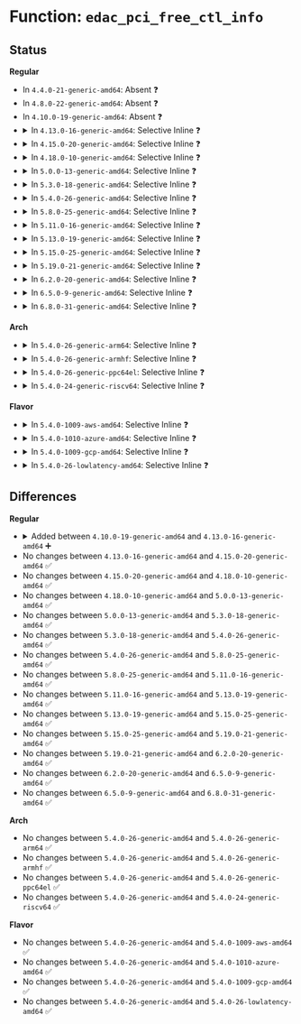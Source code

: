 # Function: <code>edac_pci_free_ctl_info</code>

## Status
<b>Regular</b>
<ul>
<li>
In <code>4.4.0-21-generic-amd64</code>: Absent ❓
</li>
<li>
In <code>4.8.0-22-generic-amd64</code>: Absent ❓
</li>
<li>
In <code>4.10.0-19-generic-amd64</code>: Absent ❓
</li>
<li>
<details>
<summary>In <code>4.13.0-16-generic-amd64</code>: Selective Inline ❓</summary>

```c
void edac_pci_free_ctl_info(struct edac_pci_ctl_info * pci)
```

```json
{
  "name": "edac_pci_free_ctl_info",
  "collision_type": "Unique Global",
  "inline_type": "Selective",
  "funcs": [
    {
      "addr": 18446744071586576841,
      "name": "edac_pci_free_ctl_info",
      "external": true,
      "loc": "drivers/edac/edac_pci.c:61",
      "file": "drivers/edac/edac_pci.c",
      "inline": "not declared, inlined",
      "caller_inline": [
        "drivers/edac/edac_pci.c:edac_pci_release_generic_ctl",
        "drivers/edac/edac_pci.c:edac_pci_create_generic_ctl"
      ],
      "caller_func": []
    }
  ],
  "symbols": [
    {
      "addr": 18446744071586576576,
      "name": "edac_pci_free_ctl_info",
      "section": ".text",
      "bind": "STB_GLOBAL",
      "size": 16
    }
  ]
}
```
</details>
</li>
<li>
<details>
<summary>In <code>4.15.0-20-generic-amd64</code>: Selective Inline ❓</summary>

```c
void edac_pci_free_ctl_info(struct edac_pci_ctl_info * pci)
```

```json
{
  "name": "edac_pci_free_ctl_info",
  "collision_type": "Unique Global",
  "inline_type": "Selective",
  "funcs": [
    {
      "addr": 18446744071587043929,
      "name": "edac_pci_free_ctl_info",
      "external": true,
      "loc": "drivers/edac/edac_pci.c:61",
      "file": "drivers/edac/edac_pci.c",
      "inline": "not declared, inlined",
      "caller_inline": [
        "drivers/edac/edac_pci.c:edac_pci_release_generic_ctl",
        "drivers/edac/edac_pci.c:edac_pci_create_generic_ctl"
      ],
      "caller_func": []
    }
  ],
  "symbols": [
    {
      "addr": 18446744071587043664,
      "name": "edac_pci_free_ctl_info",
      "section": ".text",
      "bind": "STB_GLOBAL",
      "size": 16
    }
  ]
}
```
</details>
</li>
<li>
<details>
<summary>In <code>4.18.0-10-generic-amd64</code>: Selective Inline ❓</summary>

```c
void edac_pci_free_ctl_info(struct edac_pci_ctl_info * pci)
```

```json
{
  "name": "edac_pci_free_ctl_info",
  "collision_type": "Unique Global",
  "inline_type": "Selective",
  "funcs": [
    {
      "addr": 18446744071587342313,
      "name": "edac_pci_free_ctl_info",
      "external": true,
      "loc": "drivers/edac/edac_pci.c:61",
      "file": "drivers/edac/edac_pci.c",
      "inline": "not declared, inlined",
      "caller_inline": [
        "drivers/edac/edac_pci.c:edac_pci_release_generic_ctl",
        "drivers/edac/edac_pci.c:edac_pci_create_generic_ctl"
      ],
      "caller_func": []
    }
  ],
  "symbols": [
    {
      "addr": 18446744071587342080,
      "name": "edac_pci_free_ctl_info",
      "section": ".text",
      "bind": "STB_GLOBAL",
      "size": 16
    }
  ]
}
```
</details>
</li>
<li>
<details>
<summary>In <code>5.0.0-13-generic-amd64</code>: Selective Inline ❓</summary>

```c
void edac_pci_free_ctl_info(struct edac_pci_ctl_info * pci)
```

```json
{
  "name": "edac_pci_free_ctl_info",
  "collision_type": "Unique Global",
  "inline_type": "Selective",
  "funcs": [
    {
      "addr": 18446744071587520473,
      "name": "edac_pci_free_ctl_info",
      "external": true,
      "loc": "drivers/edac/edac_pci.c:61",
      "file": "drivers/edac/edac_pci.c",
      "inline": "not declared, inlined",
      "caller_inline": [
        "drivers/edac/edac_pci.c:edac_pci_release_generic_ctl",
        "drivers/edac/edac_pci.c:edac_pci_create_generic_ctl"
      ],
      "caller_func": []
    }
  ],
  "symbols": [
    {
      "addr": 18446744071587520240,
      "name": "edac_pci_free_ctl_info",
      "section": ".text",
      "bind": "STB_GLOBAL",
      "size": 16
    }
  ]
}
```
</details>
</li>
<li>
<details>
<summary>In <code>5.3.0-18-generic-amd64</code>: Selective Inline ❓</summary>

```c
void edac_pci_free_ctl_info(struct edac_pci_ctl_info * pci)
```

```json
{
  "name": "edac_pci_free_ctl_info",
  "collision_type": "Unique Global",
  "inline_type": "Selective",
  "funcs": [
    {
      "addr": 18446744071587794362,
      "name": "edac_pci_free_ctl_info",
      "external": true,
      "loc": "drivers/edac/edac_pci.c:61",
      "file": "drivers/edac/edac_pci.c",
      "inline": "not declared, inlined",
      "caller_inline": [
        "drivers/edac/edac_pci.c:edac_pci_release_generic_ctl",
        "drivers/edac/edac_pci.c:edac_pci_create_generic_ctl"
      ],
      "caller_func": []
    }
  ],
  "symbols": [
    {
      "addr": 18446744071587794128,
      "name": "edac_pci_free_ctl_info",
      "section": ".text",
      "bind": "STB_GLOBAL",
      "size": 16
    }
  ]
}
```
</details>
</li>
<li>
<details>
<summary>In <code>5.4.0-26-generic-amd64</code>: Selective Inline ❓</summary>

```c
void edac_pci_free_ctl_info(struct edac_pci_ctl_info * pci)
```

```json
{
  "name": "edac_pci_free_ctl_info",
  "collision_type": "Unique Global",
  "inline_type": "Selective",
  "funcs": [
    {
      "addr": 18446744071587999082,
      "name": "edac_pci_free_ctl_info",
      "external": true,
      "loc": "drivers/edac/edac_pci.c:61",
      "file": "drivers/edac/edac_pci.c",
      "inline": "not declared, inlined",
      "caller_inline": [
        "drivers/edac/edac_pci.c:edac_pci_release_generic_ctl",
        "drivers/edac/edac_pci.c:edac_pci_create_generic_ctl"
      ],
      "caller_func": []
    }
  ],
  "symbols": [
    {
      "addr": 18446744071587998848,
      "name": "edac_pci_free_ctl_info",
      "section": ".text",
      "bind": "STB_GLOBAL",
      "size": 16
    }
  ]
}
```
</details>
</li>
<li>
<details>
<summary>In <code>5.8.0-25-generic-amd64</code>: Selective Inline ❓</summary>

```c
void edac_pci_free_ctl_info(struct edac_pci_ctl_info * pci)
```

```json
{
  "name": "edac_pci_free_ctl_info",
  "collision_type": "Unique Global",
  "inline_type": "Selective",
  "funcs": [
    {
      "addr": 18446744071588854202,
      "name": "edac_pci_free_ctl_info",
      "external": true,
      "loc": "drivers/edac/edac_pci.c:61",
      "file": "drivers/edac/edac_pci.c",
      "inline": "not declared, inlined",
      "caller_inline": [
        "drivers/edac/edac_pci.c:edac_pci_release_generic_ctl",
        "drivers/edac/edac_pci.c:edac_pci_create_generic_ctl"
      ],
      "caller_func": []
    }
  ],
  "symbols": [
    {
      "addr": 18446744071588852992,
      "name": "edac_pci_free_ctl_info",
      "section": ".text",
      "bind": "STB_GLOBAL",
      "size": 16
    }
  ]
}
```
</details>
</li>
<li>
<details>
<summary>In <code>5.11.0-16-generic-amd64</code>: Selective Inline ❓</summary>

```c
void edac_pci_free_ctl_info(struct edac_pci_ctl_info * pci)
```

```json
{
  "name": "edac_pci_free_ctl_info",
  "collision_type": "Unique Global",
  "inline_type": "Selective",
  "funcs": [
    {
      "addr": 18446744071588869546,
      "name": "edac_pci_free_ctl_info",
      "external": true,
      "loc": "drivers/edac/edac_pci.c:61",
      "file": "drivers/edac/edac_pci.c",
      "inline": "not declared, inlined",
      "caller_inline": [
        "drivers/edac/edac_pci.c:edac_pci_release_generic_ctl",
        "drivers/edac/edac_pci.c:edac_pci_create_generic_ctl"
      ],
      "caller_func": []
    }
  ],
  "symbols": [
    {
      "addr": 18446744071588868336,
      "name": "edac_pci_free_ctl_info",
      "section": ".text",
      "bind": "STB_GLOBAL",
      "size": 16
    }
  ]
}
```
</details>
</li>
<li>
<details>
<summary>In <code>5.13.0-19-generic-amd64</code>: Selective Inline ❓</summary>

```c
void edac_pci_free_ctl_info(struct edac_pci_ctl_info * pci)
```

```json
{
  "name": "edac_pci_free_ctl_info",
  "collision_type": "Unique Global",
  "inline_type": "Selective",
  "funcs": [
    {
      "addr": 18446744071588756410,
      "name": "edac_pci_free_ctl_info",
      "external": true,
      "loc": "drivers/edac/edac_pci.c:61",
      "file": "drivers/edac/edac_pci.c",
      "inline": "not declared, inlined",
      "caller_inline": [
        "drivers/edac/edac_pci.c:edac_pci_release_generic_ctl",
        "drivers/edac/edac_pci.c:edac_pci_create_generic_ctl"
      ],
      "caller_func": []
    }
  ],
  "symbols": [
    {
      "addr": 18446744071588755264,
      "name": "edac_pci_free_ctl_info",
      "section": ".text",
      "bind": "STB_GLOBAL",
      "size": 16
    }
  ]
}
```
</details>
</li>
<li>
<details>
<summary>In <code>5.15.0-25-generic-amd64</code>: Selective Inline ❓</summary>

```c
void edac_pci_free_ctl_info(struct edac_pci_ctl_info * pci)
```

```json
{
  "name": "edac_pci_free_ctl_info",
  "collision_type": "Unique Global",
  "inline_type": "Selective",
  "funcs": [
    {
      "addr": 18446744071589447866,
      "name": "edac_pci_free_ctl_info",
      "external": true,
      "loc": "drivers/edac/edac_pci.c:61",
      "file": "drivers/edac/edac_pci.c",
      "inline": "not declared, inlined",
      "caller_inline": [
        "drivers/edac/edac_pci.c:edac_pci_release_generic_ctl",
        "drivers/edac/edac_pci.c:edac_pci_create_generic_ctl"
      ],
      "caller_func": []
    }
  ],
  "symbols": [
    {
      "addr": 18446744071589446720,
      "name": "edac_pci_free_ctl_info",
      "section": ".text",
      "bind": "STB_GLOBAL",
      "size": 16
    }
  ]
}
```
</details>
</li>
<li>
<details>
<summary>In <code>5.19.0-21-generic-amd64</code>: Selective Inline ❓</summary>

```c
void edac_pci_free_ctl_info(struct edac_pci_ctl_info * pci)
```

```json
{
  "name": "edac_pci_free_ctl_info",
  "collision_type": "Unique Global",
  "inline_type": "Selective",
  "funcs": [
    {
      "addr": 18446744071590926761,
      "name": "edac_pci_free_ctl_info",
      "external": true,
      "loc": "drivers/edac/edac_pci.c:60",
      "file": "drivers/edac/edac_pci.c",
      "inline": "not declared, inlined",
      "caller_inline": [
        "drivers/edac/edac_pci.c:edac_pci_release_generic_ctl",
        "drivers/edac/edac_pci.c:edac_pci_create_generic_ctl"
      ],
      "caller_func": []
    }
  ],
  "symbols": [
    {
      "addr": 18446744071590925552,
      "name": "edac_pci_free_ctl_info",
      "section": ".text",
      "bind": "STB_GLOBAL",
      "size": 22
    }
  ]
}
```
</details>
</li>
<li>
<details>
<summary>In <code>6.2.0-20-generic-amd64</code>: Selective Inline ❓</summary>

```c
void edac_pci_free_ctl_info(struct edac_pci_ctl_info * pci)
```

```json
{
  "name": "edac_pci_free_ctl_info",
  "collision_type": "Unique Global",
  "inline_type": "Selective",
  "funcs": [
    {
      "addr": 18446744071592626569,
      "name": "edac_pci_free_ctl_info",
      "external": true,
      "loc": "drivers/edac/edac_pci.c:57",
      "file": "drivers/edac/edac_pci.c",
      "inline": "not declared, inlined",
      "caller_inline": [
        "drivers/edac/edac_pci.c:edac_pci_release_generic_ctl",
        "drivers/edac/edac_pci.c:edac_pci_create_generic_ctl"
      ],
      "caller_func": []
    }
  ],
  "symbols": [
    {
      "addr": 18446744071592625472,
      "name": "edac_pci_free_ctl_info",
      "section": ".text",
      "bind": "STB_GLOBAL",
      "size": 22
    }
  ]
}
```
</details>
</li>
<li>
<details>
<summary>In <code>6.5.0-9-generic-amd64</code>: Selective Inline ❓</summary>

```c
void edac_pci_free_ctl_info(struct edac_pci_ctl_info * pci)
```

```json
{
  "name": "edac_pci_free_ctl_info",
  "collision_type": "Unique Global",
  "inline_type": "Selective",
  "funcs": [
    {
      "addr": 18446744071593057193,
      "name": "edac_pci_free_ctl_info",
      "external": true,
      "loc": "drivers/edac/edac_pci.c:57",
      "file": "drivers/edac/edac_pci.c",
      "inline": "not declared, inlined",
      "caller_inline": [
        "drivers/edac/edac_pci.c:edac_pci_release_generic_ctl",
        "drivers/edac/edac_pci.c:edac_pci_create_generic_ctl"
      ],
      "caller_func": []
    }
  ],
  "symbols": [
    {
      "addr": 18446744071593056080,
      "name": "edac_pci_free_ctl_info",
      "section": ".text",
      "bind": "STB_GLOBAL",
      "size": 22
    }
  ]
}
```
</details>
</li>
<li>
<details>
<summary>In <code>6.8.0-31-generic-amd64</code>: Selective Inline ❓</summary>

```c
void edac_pci_free_ctl_info(struct edac_pci_ctl_info * pci)
```

```json
{
  "name": "edac_pci_free_ctl_info",
  "collision_type": "Unique Global",
  "inline_type": "Selective",
  "funcs": [
    {
      "addr": 18446744071593808985,
      "name": "edac_pci_free_ctl_info",
      "external": true,
      "loc": "drivers/edac/edac_pci.c:57",
      "file": "drivers/edac/edac_pci.c",
      "inline": "not declared, inlined",
      "caller_inline": [
        "drivers/edac/edac_pci.c:edac_pci_release_generic_ctl",
        "drivers/edac/edac_pci.c:edac_pci_create_generic_ctl"
      ],
      "caller_func": []
    }
  ],
  "symbols": [
    {
      "addr": 18446744071593807872,
      "name": "edac_pci_free_ctl_info",
      "section": ".text",
      "bind": "STB_GLOBAL",
      "size": 22
    }
  ]
}
```
</details>
</li>
</ul>
<b>Arch</b>
<ul>
<li>
<details>
<summary>In <code>5.4.0-26-generic-arm64</code>: Selective Inline ❓</summary>

```c
void edac_pci_free_ctl_info(struct edac_pci_ctl_info * pci)
```

```json
{
  "name": "edac_pci_free_ctl_info",
  "collision_type": "Unique Global",
  "inline_type": "Selective",
  "funcs": [
    {
      "addr": 18446603336501244760,
      "name": "edac_pci_free_ctl_info",
      "external": true,
      "loc": "drivers/edac/edac_pci.c:61",
      "file": "drivers/edac/edac_pci.c",
      "inline": "not declared, inlined",
      "caller_inline": [
        "drivers/edac/edac_pci.c:edac_pci_release_generic_ctl",
        "drivers/edac/edac_pci.c:edac_pci_create_generic_ctl"
      ],
      "caller_func": []
    }
  ],
  "symbols": [
    {
      "addr": 18446603336501244456,
      "name": "edac_pci_free_ctl_info",
      "section": ".text",
      "bind": "STB_GLOBAL",
      "size": 44
    }
  ]
}
```
</details>
</li>
<li>
<details>
<summary>In <code>5.4.0-26-generic-armhf</code>: Selective Inline ❓</summary>

```c
void edac_pci_free_ctl_info(struct edac_pci_ctl_info * pci)
```

```json
{
  "name": "edac_pci_free_ctl_info",
  "collision_type": "Unique Global",
  "inline_type": "Selective",
  "funcs": [
    {
      "addr": 3233747724,
      "name": "edac_pci_free_ctl_info",
      "external": true,
      "loc": "drivers/edac/edac_pci.c:61",
      "file": "drivers/edac/edac_pci.c",
      "inline": "not declared, inlined",
      "caller_inline": [
        "drivers/edac/edac_pci.c:edac_pci_release_generic_ctl",
        "drivers/edac/edac_pci.c:edac_pci_create_generic_ctl"
      ],
      "caller_func": []
    }
  ],
  "symbols": [
    {
      "addr": 3233747432,
      "name": "edac_pci_free_ctl_info",
      "section": ".text",
      "bind": "STB_GLOBAL",
      "size": 28
    }
  ]
}
```
</details>
</li>
<li>
<details>
<summary>In <code>5.4.0-26-generic-ppc64el</code>: Selective Inline ❓</summary>

```c
void edac_pci_free_ctl_info(struct edac_pci_ctl_info * pci)
```

```json
{
  "name": "edac_pci_free_ctl_info",
  "collision_type": "Unique Global",
  "inline_type": "Selective",
  "funcs": [
    {
      "addr": 13835058055294778716,
      "name": "edac_pci_free_ctl_info",
      "external": true,
      "loc": "drivers/edac/edac_pci.c:61",
      "file": "drivers/edac/edac_pci.c",
      "inline": "not declared, inlined",
      "caller_inline": [
        "drivers/edac/edac_pci.c:edac_pci_release_generic_ctl",
        "drivers/edac/edac_pci.c:edac_pci_create_generic_ctl"
      ],
      "caller_func": []
    }
  ],
  "symbols": [
    {
      "addr": 13835058055294778288,
      "name": "edac_pci_free_ctl_info",
      "section": ".text",
      "bind": "STB_GLOBAL",
      "size": 52
    }
  ]
}
```
</details>
</li>
<li>
<details>
<summary>In <code>5.4.0-24-generic-riscv64</code>: Selective Inline ❓</summary>

```c
void edac_pci_free_ctl_info(struct edac_pci_ctl_info * pci)
```

```json
{
  "name": "edac_pci_free_ctl_info",
  "collision_type": "Unique Global",
  "inline_type": "Selective",
  "funcs": [
    {
      "addr": 18446743936277937606,
      "name": "edac_pci_free_ctl_info",
      "external": true,
      "loc": "drivers/edac/edac_pci.c:61",
      "file": "drivers/edac/edac_pci.c",
      "inline": "not declared, inlined",
      "caller_inline": [
        "drivers/edac/edac_pci.c:edac_pci_release_generic_ctl",
        "drivers/edac/edac_pci.c:edac_pci_create_generic_ctl"
      ],
      "caller_func": []
    }
  ],
  "symbols": [
    {
      "addr": 18446743936277937338,
      "name": "edac_pci_free_ctl_info",
      "section": ".text",
      "bind": "STB_GLOBAL",
      "size": 42
    }
  ]
}
```
</details>
</li>
</ul>
<b>Flavor</b>
<ul>
<li>
<details>
<summary>In <code>5.4.0-1009-aws-amd64</code>: Selective Inline ❓</summary>

```c
void edac_pci_free_ctl_info(struct edac_pci_ctl_info * pci)
```

```json
{
  "name": "edac_pci_free_ctl_info",
  "collision_type": "Unique Global",
  "inline_type": "Selective",
  "funcs": [
    {
      "addr": 18446744071587630058,
      "name": "edac_pci_free_ctl_info",
      "external": true,
      "loc": "drivers/edac/edac_pci.c:61",
      "file": "drivers/edac/edac_pci.c",
      "inline": "not declared, inlined",
      "caller_inline": [
        "drivers/edac/edac_pci.c:edac_pci_release_generic_ctl",
        "drivers/edac/edac_pci.c:edac_pci_create_generic_ctl"
      ],
      "caller_func": []
    }
  ],
  "symbols": [
    {
      "addr": 18446744071587629824,
      "name": "edac_pci_free_ctl_info",
      "section": ".text",
      "bind": "STB_GLOBAL",
      "size": 16
    }
  ]
}
```
</details>
</li>
<li>
<details>
<summary>In <code>5.4.0-1010-azure-amd64</code>: Selective Inline ❓</summary>

```c
void edac_pci_free_ctl_info(struct edac_pci_ctl_info * pci)
```

```json
{
  "name": "edac_pci_free_ctl_info",
  "collision_type": "Unique Global",
  "inline_type": "Selective",
  "funcs": [
    {
      "addr": 18446744071587398074,
      "name": "edac_pci_free_ctl_info",
      "external": true,
      "loc": "drivers/edac/edac_pci.c:61",
      "file": "drivers/edac/edac_pci.c",
      "inline": "not declared, inlined",
      "caller_inline": [
        "drivers/edac/edac_pci.c:edac_pci_release_generic_ctl",
        "drivers/edac/edac_pci.c:edac_pci_create_generic_ctl"
      ],
      "caller_func": []
    }
  ],
  "symbols": [
    {
      "addr": 18446744071587397840,
      "name": "edac_pci_free_ctl_info",
      "section": ".text",
      "bind": "STB_GLOBAL",
      "size": 16
    }
  ]
}
```
</details>
</li>
<li>
<details>
<summary>In <code>5.4.0-1009-gcp-amd64</code>: Selective Inline ❓</summary>

```c
void edac_pci_free_ctl_info(struct edac_pci_ctl_info * pci)
```

```json
{
  "name": "edac_pci_free_ctl_info",
  "collision_type": "Unique Global",
  "inline_type": "Selective",
  "funcs": [
    {
      "addr": 18446744071587955226,
      "name": "edac_pci_free_ctl_info",
      "external": true,
      "loc": "drivers/edac/edac_pci.c:61",
      "file": "drivers/edac/edac_pci.c",
      "inline": "not declared, inlined",
      "caller_inline": [
        "drivers/edac/edac_pci.c:edac_pci_release_generic_ctl",
        "drivers/edac/edac_pci.c:edac_pci_create_generic_ctl"
      ],
      "caller_func": []
    }
  ],
  "symbols": [
    {
      "addr": 18446744071587954992,
      "name": "edac_pci_free_ctl_info",
      "section": ".text",
      "bind": "STB_GLOBAL",
      "size": 16
    }
  ]
}
```
</details>
</li>
<li>
<details>
<summary>In <code>5.4.0-26-lowlatency-amd64</code>: Selective Inline ❓</summary>

```c
void edac_pci_free_ctl_info(struct edac_pci_ctl_info * pci)
```

```json
{
  "name": "edac_pci_free_ctl_info",
  "collision_type": "Unique Global",
  "inline_type": "Selective",
  "funcs": [
    {
      "addr": 18446744071588070570,
      "name": "edac_pci_free_ctl_info",
      "external": true,
      "loc": "drivers/edac/edac_pci.c:61",
      "file": "drivers/edac/edac_pci.c",
      "inline": "not declared, inlined",
      "caller_inline": [
        "drivers/edac/edac_pci.c:edac_pci_release_generic_ctl",
        "drivers/edac/edac_pci.c:edac_pci_create_generic_ctl"
      ],
      "caller_func": []
    }
  ],
  "symbols": [
    {
      "addr": 18446744071588070336,
      "name": "edac_pci_free_ctl_info",
      "section": ".text",
      "bind": "STB_GLOBAL",
      "size": 16
    }
  ]
}
```
</details>
</li>
</ul>

## Differences
<b>Regular</b>
<ul>
<li>
<details>
<summary>Added between <code>4.10.0-19-generic-amd64</code> and <code>4.13.0-16-generic-amd64</code> ➕</summary>

```c
void edac_pci_free_ctl_info(struct edac_pci_ctl_info * pci)
```
</details>
</li>
<li>
No changes between <code>4.13.0-16-generic-amd64</code> and <code>4.15.0-20-generic-amd64</code> ✅
</li>
<li>
No changes between <code>4.15.0-20-generic-amd64</code> and <code>4.18.0-10-generic-amd64</code> ✅
</li>
<li>
No changes between <code>4.18.0-10-generic-amd64</code> and <code>5.0.0-13-generic-amd64</code> ✅
</li>
<li>
No changes between <code>5.0.0-13-generic-amd64</code> and <code>5.3.0-18-generic-amd64</code> ✅
</li>
<li>
No changes between <code>5.3.0-18-generic-amd64</code> and <code>5.4.0-26-generic-amd64</code> ✅
</li>
<li>
No changes between <code>5.4.0-26-generic-amd64</code> and <code>5.8.0-25-generic-amd64</code> ✅
</li>
<li>
No changes between <code>5.8.0-25-generic-amd64</code> and <code>5.11.0-16-generic-amd64</code> ✅
</li>
<li>
No changes between <code>5.11.0-16-generic-amd64</code> and <code>5.13.0-19-generic-amd64</code> ✅
</li>
<li>
No changes between <code>5.13.0-19-generic-amd64</code> and <code>5.15.0-25-generic-amd64</code> ✅
</li>
<li>
No changes between <code>5.15.0-25-generic-amd64</code> and <code>5.19.0-21-generic-amd64</code> ✅
</li>
<li>
No changes between <code>5.19.0-21-generic-amd64</code> and <code>6.2.0-20-generic-amd64</code> ✅
</li>
<li>
No changes between <code>6.2.0-20-generic-amd64</code> and <code>6.5.0-9-generic-amd64</code> ✅
</li>
<li>
No changes between <code>6.5.0-9-generic-amd64</code> and <code>6.8.0-31-generic-amd64</code> ✅
</li>
</ul>
<b>Arch</b>
<ul>
<li>
No changes between <code>5.4.0-26-generic-amd64</code> and <code>5.4.0-26-generic-arm64</code> ✅
</li>
<li>
No changes between <code>5.4.0-26-generic-amd64</code> and <code>5.4.0-26-generic-armhf</code> ✅
</li>
<li>
No changes between <code>5.4.0-26-generic-amd64</code> and <code>5.4.0-26-generic-ppc64el</code> ✅
</li>
<li>
No changes between <code>5.4.0-26-generic-amd64</code> and <code>5.4.0-24-generic-riscv64</code> ✅
</li>
</ul>
<b>Flavor</b>
<ul>
<li>
No changes between <code>5.4.0-26-generic-amd64</code> and <code>5.4.0-1009-aws-amd64</code> ✅
</li>
<li>
No changes between <code>5.4.0-26-generic-amd64</code> and <code>5.4.0-1010-azure-amd64</code> ✅
</li>
<li>
No changes between <code>5.4.0-26-generic-amd64</code> and <code>5.4.0-1009-gcp-amd64</code> ✅
</li>
<li>
No changes between <code>5.4.0-26-generic-amd64</code> and <code>5.4.0-26-lowlatency-amd64</code> ✅
</li>
</ul>
